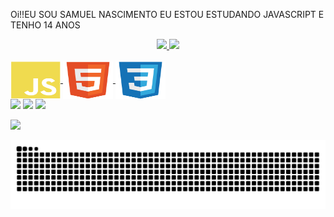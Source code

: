 Oi!!EU SOU SAMUEL NASCIMENTO  EU ESTOU ESTUDANDO JAVASCRIPT E TENHO 14 ANOS

<div align="center">
    <a href="#">
  <img height="180em" src="https://github-readme-stats.vercel.app/api?username=samuel21tu&show_icons=true&theme=dark&include_all_commits=true&count_private=true"/>
  <img height="110em" src="https://github-readme-stats.vercel.app/api/top-langs/?username=samuel21tu&layout=compact&langs_count=7&theme=dark"/>
</div>
  
  <div style="display: inline_block"><br>
<img align="center" alt="samuel21tu-Js" height="60" width="80" src="https://raw.githubusercontent.com/devicons/devicon/master/icons/javascript/javascript-plain.svg">
<img align="center" alt="samuel21tu-HTML" height="60" width="80" src="https://raw.githubusercontent.com/devicons/devicon/master/icons/html5/html5-original.svg">
<img align="center" alt="samuel21tu-CSS" height="60" width="80" src="https://raw.githubusercontent.com/devicons/devicon/master/icons/css3/css3-original.svg">

 
</div>
<div>
  <a href="https://www.instagram.com/samuel321fernandes/" target="_blank"><img src="https://img.shields.io/badge/-Instagram-%23E4405F?style=for-the-badge&logo=instagram&logoColor=white" target="_blank"></a> 
  <a href = "mailto:samuel321fernandes@gmail.com"><img src="https://img.shields.io/badge/-Gmail-%23333?style=for-the-badge&logo=gmail&logoColor=white" target="_blank"></a> 
  <a href="https://www.facebook.com/profile.php?id=100029160860130" target="_blank"><img src="https://img.shields.io/badge/Facebook-1877F2?style=for-the-badge&logo=facebook&logoColor=white" target="_blank"></a> 
  
   <a href="https://twitter.com/samucaNascimen5" target="_blank"><img src="https://img.shields.io/badge/Twitter-1DA1F2?style=for-the-badge&logo=twitter&logoColor=white" target="_blank"></a> 
  
  ![Snake animation](https://github.com/samuel21tu/samuel21tu/blob/output/github-contribution-grid-snake.svg)
</div
